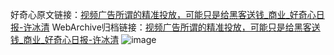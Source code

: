 好奇心原文链接：[视频广告所谓的精准投放，可能只是给黑客送钱_商业_好奇心日报-许冰清](https://www.qdaily.com/articles/4276.html)
WebArchive归档链接：[视频广告所谓的精准投放，可能只是给黑客送钱_商业_好奇心日报-许冰清](http://web.archive.org/web/20190623154123/https://www.qdaily.com/articles/4276.html)
![image](http://ww3.sinaimg.cn/large/007d5XDply1g3vf2td3rqj30u02tv4p3)